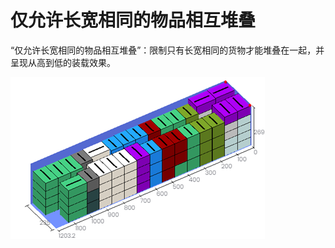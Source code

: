# 仅允许长宽相同的物品相互堆叠

“仅允许长宽相同的物品相互堆叠”：限制只有长宽相同的货物才能堆叠在一起，并呈现从高到低的装载效果。

![](../../../.gitbook/assets/image%20%2832%29.png)

